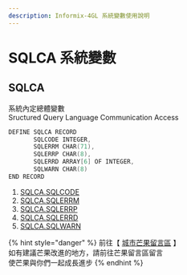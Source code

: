 ```yaml
---
description: Informix-4GL 系統變數使用說明
---
```


# SQLCA 系統變數

## SQLCA

系統內定總體變數\
Sructured Query Language Communication Access

```objectivec
DEFINE SQLCA RECORD
       SQLCODE INTEGER,
       SQLERRM CHAR(71),
       SQLERRP CHAR(8),
       SQLERRD ARRAY[6] OF INTEGER,
       SQLWARN CHAR(8)
END RECORD
```

1. [SQLCA.SQLCODE](sqlca.sqlcode.md)
2. [SQLCA.SQLERRM](sqlca.sqlerrm.md)
3. [SQLCA.SQLERRP](sqlca.sqlerrp.md)
4. [SQLCA.SQLERRD](sqlca.sqlerrd.md)
5. [SQLCA.SQLWARN](sqlca.sqlwarn.md)

{% hint style="danger" %}
前往【 [城市芒果留言區](https://give0714.pixnet.net/blog/post/45997552-informix-4gl-%E7%B3%BB%E7%B5%B1%E5%85%A7%E5%AE%9A%E7%B8%BD%E9%AB%94%E8%AE%8A%E6%95%B8%E3%80%8A-sqlca-%E3%80%8B) 】\
如有建議芒果改進的地方，請前往芒果留言區留言\
使芒果與你們一起成長進步
{% endhint %}
